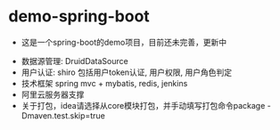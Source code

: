 # demo-spring-boot
- 这是一个spring-boot的demo项目，目前还未完善，更新中
+ 数据源管理: DruidDataSource
+ 用户认证: shiro
  包括用户token认证, 用户权限, 用户角色判定
+ 技术框架
  spring mvc + mybatis, redis, jenkins
+ 阿里云服务器支撑
+ 关于打包，idea请选择从core模块打包，并手动填写打包命令package -Dmaven.test.skip=true
